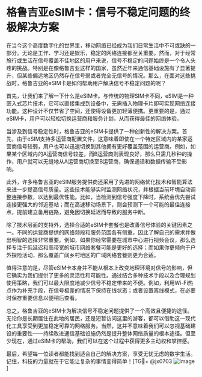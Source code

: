 # 格鲁吉亚eSIM卡：信号不稳定问题的终极解决方案

在当今这个高度数字化的世界里，移动网络已经成为我们日常生活中不可或缺的一部分。无论是工作、学习还是娱乐，稳定的网络连接都至关重要。然而，对于经常旅行或生活在信号覆盖不佳地区的用户来说，信号不稳定的问题始终是一个令人头疼的挑战。特别是在像格鲁吉亚这样的国家，虽然近年来通信基础设施有了显著提升，但某些偏远地区仍然存在信号弱或者完全无信号的情况。那么，在面对这些挑战时，格鲁吉亚的eSIM卡是如何帮助用户解决信号不稳定问题的呢？

首先，让我们来了解一下什么是eSIM卡。与传统的物理SIM卡不同，eSIM是一种嵌入式芯片技术，它可以直接集成到设备中，无需插入物理卡片即可实现网络连接功能。这种设计不仅节省了空间，还使得设备更加轻薄便携。更重要的是，通过eSIM卡，用户可以轻松切换运营商和服务计划，从而获得最佳的网络体验。

当涉及到信号稳定性时，格鲁吉亚的eSIM卡提供了一种创新性的解决方案。首先，由于eSIM支持多运营商配置文件，这意味着即使在一个特定区域内的某家运营商信号较弱，用户也可以迅速切换到其他拥有更好覆盖范围的运营商。例如，如果某个区域内的A运营商信号较差，而B运营商则表现良好，那么只需几秒钟的操作，用户就可以无缝地从A运营商切换至B运营商，确保通话和数据传输不受影响。

此外，许多格鲁吉亚的eSIM服务提供商还采用了先进的网络优化技术和智能算法来进一步提高信号质量。这些技术能够实时监测网络状况，并根据当前环境自动调整连接参数，以达到最优性能。比如，当检测到信号强度下降时，系统会优先尝试连接更强大的邻近基站；而在高速移动场景下，则会预测下一个可能的最佳连接点，提前建立备用链路，避免因切换延迟而导致的服务中断。

除了技术层面的支持外，选择合适的eSIM卡套餐也是改善信号体验的关键因素之一。不同的运营商提供的网络频段和服务范围各有侧重，因此了解自己的需求并做出明智的选择非常重要。例如，如果你经常需要在城市中心进行视频会议，那么选择专注于低延迟和高带宽的城市网络套餐可能是更好的选择；而如果你更倾向于户外探险活动，那么覆盖广阔乡村地区的广域网络套餐则更为合适。

值得注意的是，尽管eSIM卡本身并不能从根本上改变地理环境对信号的影响，但它确实为我们提供了更多的灵活性和可能性。通过结合多种技术手段以及合理规划使用策略，我们可以最大限度地减少信号不稳定带来的不便。例如，利用Wi-Fi热点作为补充手段，在信号极差的情况下保持在线状态；或者设置离线模式，在必要时保存重要信息以便稍后查看。

总之，格鲁吉亚的eSIM卡为解决信号不稳定问题提供了一个高效且便捷的途径。无论你是长期居住在此地的居民，还是短暂访问这里的游客，都可以借助这一现代化工具享受到更加稳定可靠的网络服务。当然，这并不意味着我们可以忽视基础建设的重要性——持续改进通信基础设施仍然是提升整体网络质量的根本途径。但至少现在，通过eSIM卡的帮助，我们可以在这个过程中获得更多主动权和掌控感。

最后，希望每一位读者都能找到适合自己的解决方案，享受无忧无虑的数字生活。记住，科技的力量就在于它能让复杂的事情变得简单！[TG💪+ @jx0703 ![Image](https://github.com/user-attachments/assets/dbca1d08-cadb-493c-b0ec-ad6f7a83f270)]
